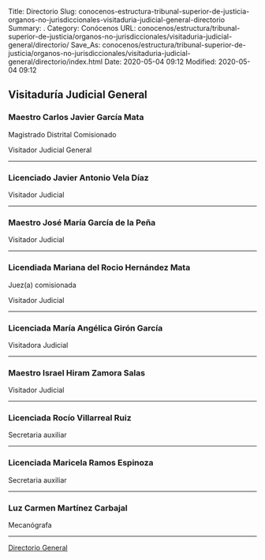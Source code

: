Title: Directorio
Slug: conocenos-estructura-tribunal-superior-de-justicia-organos-no-jurisdiccionales-visitaduria-judicial-general-directorio
Summary: .
Category: Conócenos
URL: conocenos/estructura/tribunal-superior-de-justicia/organos-no-jurisdiccionales/visitaduria-judicial-general/directorio/
Save_As: conocenos/estructura/tribunal-superior-de-justicia/organos-no-jurisdiccionales/visitaduria-judicial-general/directorio/index.html
Date: 2020-05-04 09:12
Modified: 2020-05-04 09:12



## Visitaduría Judicial General

### Maestro Carlos Javier García Mata

Magistrado Distrital Comisionado 

Visitador Judicial General

---

### Licenciado Javier Antonio Vela Díaz

Visitador Judicial

---

### Maestro José María García de la Peña

Visitador Judicial

---

### Licendiada Mariana del Rocio Hernández Mata

Juez(a) comisionada

Visitador Judicial

---

### Licenciada María Angélica Girón García

Visitadora Judicial

---

### Maestro Israel Hiram Zamora Salas

Visitador Judicial

---

### Licenciada Rocío Villarreal Ruiz

Secretaria auxiliar

---

### Licenciada Maricela Ramos Espinoza

Secretaria auxiliar

---

### Luz Carmen Martínez Carbajal

Mecanógrafa

---

[Directorio General](https://www.pjecz.gob.mx/transparencia/articulo-21/f03-directorio/)



